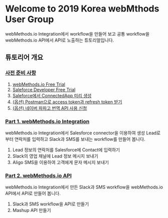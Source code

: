 # Welcome to 2019 Korea webMthods User Group  
webMethods.io Integration에서 workflow을 만들어 보고 공통 workflow을 webMethods.io API에서 API로 노출하는 튜토리얼입니다.  



## 튜토리어 개요  
  
### [사전 준비 사항](./Prerequisite/README.md)  
  
  1. [webMethods.io Free Trial](./Prerequisite/README-Preq-1.md)
  2. [Saleforce Developer Free Trial](./Prerequisite/README-Preq-2.md)
  3. [Saleforce에서 ConnectedApp 미리 생성](./Prerequisite/README-Preq-3.md)
  4. [(옵션) Postman으로 access token과 refresh token 받기](./Prerequisite/README-Preq-4.md)
  5. [(옵션) 네이버 파파고 번역 API 사용 신청](./Prerequisite/README-Preq-5.md)
  
    
    
### [Part 1. webMethods.io Integration](./Part1/README.md)  
webMethods.io Integration에서 Salesforce connector을 이용하여 생성 Lead로부터 연락처를 입력하고 Slack과 SMS를 보내는 workflow를 만들어 봅니다.  
  
  1. Lead 정보의 연락처를 Salesforce에 Contact에 입력하기
  2. Slack의 영업 채널에 Lead 정보 메시지 보내기
  3. Aligo SMS을 이용하여 고객에게 문자 메시지 보내기
  
  
  
### [Part 2. webMethods.io API](./Part2/README.md)  
webMethods.io Integration에서 만든 Slack과 SMS workflow을 webMethods.io API에서 API로 만들어 봅니다.  
  
  1. Slack과 SMS workflow을 API로 만들기
  2. Mashup API 만들기
  
  
